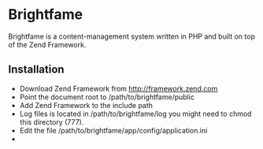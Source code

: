 Brightfame
==========

Brightfame is a content-management system written in PHP and built on top of
the Zend Framework.

Installation
------------

 * Download Zend Framework from http://framework.zend.com
 * Point the document root to /path/to/brightfame/public
 * Add Zend Framework to the include path
 * Log files is located in /path/to/brightfame/log you might need to chmod 
   this directory (777).
 * Edit the file /path/to/brightfame/app/config/application.ini
 * 